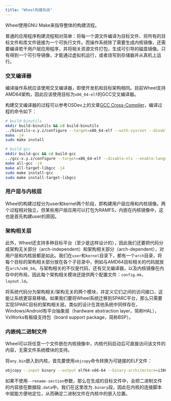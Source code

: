 ```yaml
---
title: "Wheel构建系统"
---
```


Wheel使用GNU Make来指导整体的构建流程。

普通的应用程序构建流程相对简单：将每一个源文件编译为目标文件、将所有的目标文件和库文件链接为一个可执行文件。而操作系统除了需要生成内核镜像，还需要编译若干用户层应用程序，并将相关资源文件打包，生成可引导的磁盘镜像。只有得到一个可引导镜像，才能通过虚拟机运行，或者烧写到存储器并从真机上运行。

### 交叉编译器

编译操作系统应该使用交叉编译器，即使开发机和目标架构相同。目前Wheel支持AMD64架构，因此应该使用目标为`x86_64-elf`的GCC交叉编译器。

构建交叉编译器的过程可以参考OSDev上的文章[GCC Cross-Compiler](https://wiki.osdev.org/GCC_Cross-Compiler)，编译过程的命令如下：

~~~ bash
# build binutils
mkdir build-binutils && cd build-binutils
../binutils-x.y.z/configure --target=x86_64-elf --with-sysroot --disable-nls --disable-werror
make -j4
sudo make install

# build gcc
mkdir build-gcc && cd build-gcc
../gcc-x.y.z/configure --target=x86_64-elf --disable-nls --enable-languages=c,c++ --without-headers
make all-gcc -j4
make all-target-libgcc -j4
sudo make install-gcc
sudo make install-target-libgcc
~~~

### 用户层与内核层

Wheel的构建过程分为user和kernel两个阶段，即构建用户层应用和内核镜像。两个过程相对独立，但某些用户层应用可以打包为RAMFS，内嵌在内核镜像中，这也是首先构建user的原因。

### 架构相关层

此外，Wheel还支持多种目标平台（至少是这样设计的），因此我们还要把代码分成架构无关部分（arch-independent）和架构相关部分（arch-dependent），对用户层和内核层都是如此。我们在`user`和`kernel`目录下，都有一个`arch`目录，将每个目标的架构相关部分放在各个子目录中，例如与AMD64目标相关的代码就放在`arch/x86_64`。与架构相关的不仅是代码，还有交叉编译器，以及内核镜像在内存中的布局，因此每个架构相关模块还提供两个配置文件：`config.mk`、`layout.ld`。

将系统代码分为架构相关/架构无关的两个模块，并定义它们之间的访问接口，这能让系统更容易移植。如果我们要将Wheel系统迁移到SPARC平台，那么只需要实现SPARC目标的架构相关层。类似的设计在其他系统中同样存在，Windows/Android有平台抽象层（hardware abstraction layer，简称HAL），VxWorks有板级支持包（board support package，简称BSP）。

### 内嵌纯二进制文件

Wheel可以将任意一个文件嵌在内核镜像中，内核代码启动后可直接访问该文件的内容，无需文件系统模块的支持。

将`any.bin`嵌入到内核，首先要使用`objcopy`命令转换为可链接的ELF文件：

~~~ bash
objcopy --input binary --output elf64-x86-64 --binary-architecture=i386 --rename-section .data=.binary any.bin embed.o
~~~

如果不使用`--rename-section`参数，那么在生成的目标文件中，会把二进制文件的内容放在数据段`.data`中。我们在这里改为`.binary`段，因此在内核的连接脚本中就能方便地定位，从而确定二进制文件在内核中的嵌入位置。